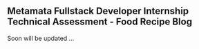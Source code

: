 ## Metamata Fullstack Developer Internship Technical Assessment - Food Recipe Blog

Soon will be updated ...